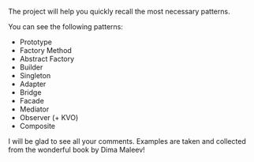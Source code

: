 The project will help you quickly recall the most necessary patterns.

You can see the following patterns:
- Prototype
- Factory Method
- Abstract Factory
- Builder
- Singleton
- Adapter
- Bridge
- Facade
- Mediator
- Observer (+ KVO)
- Composite

I will be glad to see all your comments. 
Examples are taken and collected from the wonderful book by Dima Maleev!
